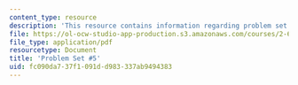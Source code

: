 ```yaml
---
content_type: resource
description: 'This resource contains information regarding problem set #5.'
file: https://ol-ocw-studio-app-production.s3.amazonaws.com/courses/2-682-acoustical-oceanography-spring-2012/fc090da737f1091dd983337ab9494383_MIT2_682S12_Homework5.pdf
file_type: application/pdf
resourcetype: Document
title: 'Problem Set #5'
uid: fc090da7-37f1-091d-d983-337ab9494383
---
```

